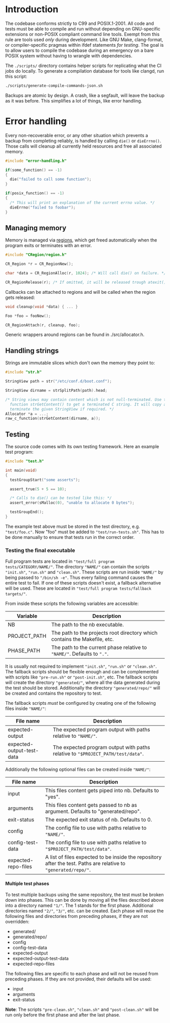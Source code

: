 # Introduction

The codebase conforms strictly to C99 and POSIX.1-2001. All code and tests
must be able to compile and run without depending on GNU-specific
extensions or non-POSIX compliant command line tools. Exempt from this rule
are tools used _only_ during development. Like GNU Make, clang-format, or
compiler-specific pragmas within ifdef statements _for testing_. The goal
is to allow users to compile the codebase during an emergency on a bare
POSIX system without having to wrangle with dependencies.

The `./scripts/` directory contains helper scripts for replicating what the
CI jobs do locally. To generate a compilation database for tools like
clangd, run this script:

```sh
./scripts/generate-compile-commands-json.sh
```

Backups are atomic by design. A crash, like a segfault, will leave the
backup as it was before. This simplifies a lot of things, like error
handling.

# Error handling

Every non-recoverable error, or any other situation which prevents a backup
from completing reliably, is handled by calling `die()` or `dieErrno()`.
Those calls will cleanup all currently held resources and free all
associated memory.

```c
#include "error-handling.h"

if(some_function() == -1)
{
  die("failed to call some function");
}

if(posix_function() == -1)
{
  /* This will print an explanation of the current errno value. */
  dieErrno("failed to foobar");
}
```

## Managing memory

Memory is managed via
[regions](https://en.wikipedia.org/wiki/Region-based_memory_management),
which get freed automatically when the program exits or terminates with an
error.

```c
#include "CRegion/region.h"

CR_Region *r = CR_RegionNew();

char *data = CR_RegionAlloc(r, 1024); /* Will call die() on failure. */

CR_RegionRelease(r); /* If omitted, it will be released trough atexit() */
```

Callbacks can be attached to regions and will be called when the region
gets released:

```c
void cleanup(void *data) { ... }

Foo *foo = fooNew();

CR_RegionAttach(r, cleanup, foo);
```

Generic wrappers around regions can be found in ./src/allocator.h.

## Handling strings

Strings are immutable slices which don't own the memory they point to:

```c
#include "str.h"

StringView path = str("/etc/conf.d/boot.conf");

StringView dirname = strSplitPath(path).head;

/* String views may contain content which is not null-terminated. Use the
  function strGetContent() to get a terminated C string. It will copy and
  terminate the given StringView if required. */
Allocator *a = ...;
raw_c_function(strGetContent(dirname, a));
```

## Testing

The source code comes with its own testing framework. Here an example test
program:

```c
#include "test.h"

int main(void)
{
  testGroupStart("some asserts");

  assert_true(5 + 5 == 10);

  /* Calls to die() can be tested like this: */
  assert_error(sMalloc(0), "unable to allocate 0 bytes");

  testGroupEnd();
}
```

The example test above must be stored in the test directory, e.g.
`"test/foo.c"`. Now "foo" must be added to `"test/run-tests.sh"`. This has
to be done manually to ensure that tests run in the correct order.

### Testing the final executable

Full program tests are located in `"test/full program
tests/CATEGORY/NAME/"`. The directory `"NAME/"` can contain the scripts
`"init.sh"`, `"run.sh"` and `"clean.sh"`. These scripts are run inside
`"NAME/"` by being passed to `"/bin/sh -e"`. Thus every failing command
causes the entire test to fail. If one of these scripts doesn't exist, a
fallback alternative will be used. These are located in `"test/full program
tests/fallback targets/"`.

From inside these scripts the following variables are accessible:

Variable      | Description
--------------|---------------
NB            | The path to the nb executable.
PROJECT\_PATH | The path to the projects root directory which contains the Makefile, etc.
PHASE\_PATH   | The path to the current phase relative to `"NAME/"`. Defaults to `"."`.

It is usually not required to implement `"init.sh"`, `"run.sh"` or
`"clean.sh"`. The fallback scripts should be flexible enough and can be
complemented with scripts like `"pre-run.sh"` or `"post-init.sh"`, etc. The
fallback scripts will create the directory `"generated/"`, where all the
data generated during the test should be stored. Additionally the directory
`"generated/repo/"` will be created and contains the repository to test.

The fallback scripts _must_ be configured by creating one of the following
files inside `"NAME/"`:

File name                 | Description
--------------------------|--
expected-output           | The expected program output with paths relative to `"NAME/"`.
expected-output-test-data | The expected program output with paths relative to `"$PROJECT_PATH/test/data"`.

Additionally the following optional files can be created inside `"NAME/"`:

File name           | Description
--------------------|------------
input               | This files content gets piped into nb. Defaults to "yes".
arguments           | This files content gets passed to nb as argument. Defaults to "generated/repo".
exit-status         | The expected exit status of nb. Defaults to 0.
config              | The config file to use with paths relative to `"NAME/"`.
config-test-data    | The config file to use with paths relative to `"$PROJECT_PATH/test/data"`.
expected-repo-files | A list of files expected to be inside the repository after the test. Paths are relative to `"generated/repo/"`.

#### Multiple test phases

To test multiple backups using the same repository, the test must be broken
down into phases. This can be done by moving all the files described above
into a directory named `"1/"`. The 1 stands for the first phase. Additional
directories named `"2/"`, `"3/"`, etc. can be created. Each phase will
reuse the following files and directories from preceding phases, if they
are not overridden:

* generated/
* generated/repo/
* config
* config-test-data
* expected-output
* expected-output-test-data
* expected-repo-files

The following files are specific to each phase and will not be reused from
preceding phases. If they are not provided, their defaults will be used:

* input
* arguments
* exit-status

**Note**: The scripts `"pre-clean.sh"`, `"clean.sh"` and `"post-clean.sh"`
will be run only before the first phase and after the last phase.
